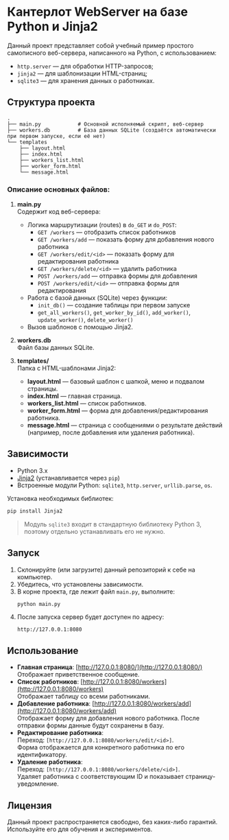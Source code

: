 # Кантерлот WebServer на базе Python и Jinja2

Данный проект представляет собой учебный пример простого самописного веб-сервера, написанного на Python, с использованием:
- `http.server` — для обработки HTTP-запросов;
- `jinja2` — для шаблонизации HTML-страниц;
- `sqlite3` — для хранения данных о работниках.


## Структура проекта

```
.
├── main.py            # Основной исполняемый скрипт, веб-сервер
├── workers.db         # База данных SQLite (создаётся автоматически при первом запуске, если её нет)
└── templates
    ├── layout.html
    ├── index.html
    ├── workers_list.html
    ├── worker_form.html
    └── message.html
```

### Описание основных файлов:

1. **main.py**  
   Содержит код веб-сервера:
   - Логика маршрутизации (routes) в `do_GET` и `do_POST`:  
     - `GET /workers` — отобразить список работников  
     - `GET /workers/add` — показать форму для добавления нового работника  
     - `GET /workers/edit/<id>` — показать форму для редактирования работника  
     - `GET /workers/delete/<id>` — удалить работника  
     - `POST /workers/add` — отправка формы для добавления  
     - `POST /workers/edit/<id>` — отправка формы для редактирования  
   - Работа с базой данных (SQLite) через функции:  
     - `init_db()` — создание таблицы при первом запуске  
     - `get_all_workers()`, `get_worker_by_id()`, `add_worker()`, `update_worker()`, `delete_worker()`  
   - Вызов шаблонов с помощью Jinja2.

2. **workers.db**  
   Файл базы данных SQLite.

3. **templates/**  
   Папка с HTML-шаблонами Jinja2:
   - **layout.html** — базовый шаблон с шапкой, меню и подвалом страницы.  
   - **index.html** — главная страница.  
   - **workers_list.html** — список работников.  
   - **worker_form.html** — форма для добавления/редактирования работника.  
   - **message.html** — страница с сообщениями о результате действий (например, после добавления или удаления работника).

## Зависимости

- Python 3.x  
- [Jinja2](https://pypi.org/project/Jinja2/) (устанавливается через `pip`)  
- Встроенные модули Python: `sqlite3`, `http.server`, `urllib.parse`, `os`.

Установка необходимых библиотек:
```bash
pip install Jinja2
```

> Модуль `sqlite3` входит в стандартную библиотеку Python 3, поэтому отдельно устанавливать его не нужно.

## Запуск

1. Склонируйте (или загрузите) данный репозиторий к себе на компьютер.
2. Убедитесь, что установлены зависимости.
3. В корне проекта, где лежит файл `main.py`, выполните:
   ```bash
   python main.py
   ```
4. После запуска сервер будет доступен по адресу:
   ```
   http://127.0.0.1:8080
   ```

## Использование

- **Главная страница**: [http://127.0.0.1:8080/](http://127.0.0.1:8080/)  
  Отображает приветственное сообщение.
- **Список работников**: [http://127.0.0.1:8080/workers](http://127.0.0.1:8080/workers)  
  Отображает таблицу со всеми работниками.
- **Добавление работника**: [http://127.0.0.1:8080/workers/add](http://127.0.0.1:8080/workers/add)  
  Отображает форму для добавления нового работника. После отправки формы данные будут сохранены в базу.
- **Редактирование работника**:  
  Переход: `[http://127.0.0.1:8080/workers/edit/<id>]`.  
  Форма отображается для конкретного работника по его идентификатору.
- **Удаление работника**:  
  Переход: `[http://127.0.0.1:8080/workers/delete/<id>]`.  
  Удаляет работника с соответствующим ID и показывает страницу-уведомление.

## Лицензия

Данный проект распространяется свободно, без каких-либо гарантий. Используйте его для обучения и экспериментов.